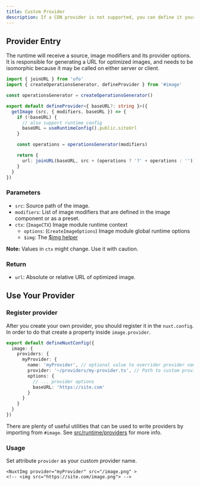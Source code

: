 ```yaml
---
title: Custom Provider
description: If a CDN provider is not supported, you can define it yourself.
---
```


## Provider Entry

The runtime will receive a source, image modifiers and its provider options. It is responsible for generating a URL for optimized images, and needs to be isomorphic because it may be called on either server or client.

```ts [providers/my-provider.ts]
import { joinURL } from 'ufo'
import { createOperationsGenerator, defineProvider } from '#image'

const operationsGenerator = createOperationsGenerator()

export default defineProvider<{ baseURL?: string }>({
  getImage (src, { modifiers, baseURL }) => {
    if (!baseURL) {
      // also support runtime config 
      baseURL = useRuntimeConfig().public.siteUrl
    }

    const operations = operationsGenerator(modifiers)

    return {
      url: joinURL(baseURL, src + (operations ? '?' + operations : ''))
    }
  }
})
```

### Parameters

- `src`: Source path of the image.
- `modifiers`: List of image modifiers that are defined in the image component or as a preset.
- `ctx`: (`ImageCTX`) Image module runtime context
  - `options`: (`CreateImageOptions`) Image module global runtime options
  - `$img`: The [$img helper](/usage/use-image)

**Note:** Values in `ctx` might change. Use it with caution.

### Return

- `url`: Absolute or relative URL of optimized image.

## Use Your Provider

### Register provider

After you create your own provider, you should register it in the `nuxt.config`. In order to do that create a property inside `image.provider`.

```ts [nuxt.config.ts]
export default defineNuxtConfig({
  image: {
    providers: {
      myProvider: {
        name: 'myProvider', // optional value to overrider provider name
        provider: '~/providers/my-provider.ts', // Path to custom provider
        options: {
          // ... provider options
          baseURL: 'https://site.com'
        }
      }
    }
  }
})
```

There are plenty of useful utilities that can be used to write providers by importing from `#image`. See [src/runtime/providers](https://github.com/nuxt/image/tree/main/src/runtime/providers) for more info.

### Usage 
Set attribute `provider` as your custom provider name. 

```vue [pages/index.vue]
<NuxtImg provider="myProvider" src="/image.png" >
<!-- <img src="https://site.com/image.png"> -->
```
